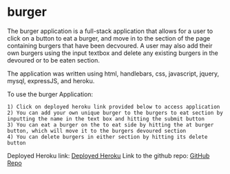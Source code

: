 # burger

The burger application is a full-stack application that allows for a user to click on a button to eat a burger, and move in to the section of the page containing burgers that have been decvoured. A user may also add their own burgers using the input textbox and delete any existing burgers in the devoured or to be eaten section.

The application was written using html, handlebars, css, javascript, jquery, mysql, expressJS, and heroku.

To use the burger Application: 

    1) Click on deployed heroku link provided below to access application
    2) You can add your own unique burger to the burgers to eat section by inputting the name in the text box and hitting the submit button
    3) You can eat a burger on the to eat side by hitting the at burger button, which will move it to the burgers devoured section
    4) You can delete burgers in either section by hitting its delete button

Deployed Heroku link: [Deployed Heroku]()
Link to the github repo: [GitHub Repo](https://github.com/nguyenj0215/burger)